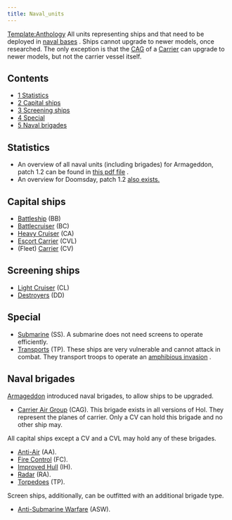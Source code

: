 ```yaml
---
title: Naval_units
---
```

[Template:Anthology](/wiki/index.php?title=Template:Anthology&action=edit&redlink=1 "Template:Anthology (page does not exist)")
All units representing ships and that need to be deployed in [naval
bases](/wiki/index.php?title=Naval_base&action=edit&redlink=1 "Naval base (page does not exist)")
. Ships cannot upgrade to newer models, once researched. The only
exception is that the [CAG](/wiki/Carrier_Air_Group "Carrier Air Group")
of a [Carrier](/wiki/Carrier "Carrier") can upgrade to newer models, but
not the carrier vessel itself.

## Contents

-   [ 1 Statistics ](#Statistics)
-   [ 2 Capital ships ](#Capital_ships)
-   [ 3 Screening ships ](#Screening_ships)
-   [ 4 Special ](#Special)
-   [ 5 Naval brigades ](#Naval_brigades)

##  Statistics 

-   An overview of all naval units (including brigades) for Armageddon,
    patch 1.2 can be found in [this pdf
    file](/wiki/index.php?title=Special:Upload&wpDestFile=HOI_ARMA_SeaUnitStats_1_2.pdf "HOI ARMA SeaUnitStats 1 2.pdf")
    .
-   An overview for Doomsday, patch 1.2 [also
    exists.](/wiki/index.php?title=Special:Upload&wpDestFile=UnitStats_DD12_Sea.pdf "UnitStats DD12 Sea.pdf")

##  Capital ships 

-   [Battleship](/wiki/Battleship "Battleship") (BB)
-   [Battlecruiser](/wiki/Battlecruiser "Battlecruiser") (BC)
-   [Heavy Cruiser](/wiki/Heavy_Cruiser "Heavy Cruiser") (CA)
-   [Escort Carrier](/wiki/Escort_Carrier "Escort Carrier") (CVL)
-   (Fleet) [Carrier](/wiki/Carrier "Carrier") (CV)

##  Screening ships 

-   [Light Cruiser](/wiki/Light_Cruiser "Light Cruiser") (CL)
-   [Destroyers](/wiki/Destroyer "Destroyer") (DD)

##  Special 

-   [Submarine](/wiki/Submarine "Submarine") (SS). A submarine does not
    need screens to operate efficiently.
-   [Transports](/wiki/Transport "Transport") (TP). These ships are very
    vulnerable and cannot attack in combat. They transport troops to
    operate an [amphibious
    invasion](/wiki/Amphibious_assault "Amphibious assault") .

##  Naval brigades 

[Armageddon](/wiki/Armageddon "Armageddon") introduced naval brigades,
to allow ships to be upgraded.

-   [Carrier Air Group](/wiki/Carrier_Air_Group "Carrier Air Group")
    (CAG). This brigade exists in all versions of HoI. They represent
    the planes of carrier. Only a CV can hold this brigade and no other
    ship may.

All capital ships except a CV and a CVL may hold any of these brigades.

-   [Anti-Air](/wiki/index.php?title=Anti-Air_(naval_brigade)&action=edit&redlink=1 "Anti-Air (naval brigade) (page does not exist)")
    (AA).
-   [Fire
    Control](/wiki/index.php?title=Fire_Control_(naval_brigade)&action=edit&redlink=1 "Fire Control (naval brigade) (page does not exist)")
    (FC).
-   [Improved
    Hull](/wiki/index.php?title=Improved_Hull_(naval_brigade)&action=edit&redlink=1 "Improved Hull (naval brigade) (page does not exist)")
    (IH).
-   [Radar](/wiki/index.php?title=Radar_(naval_brigade)&action=edit&redlink=1 "Radar (naval brigade) (page does not exist)")
    (RA).
-   [Torpedoes](/wiki/index.php?title=Torpedoes_(naval_brigade)&action=edit&redlink=1 "Torpedoes (naval brigade) (page does not exist)")
    (TP).

Screen ships, additionally, can be outfitted with an additional brigade
type.

-   [Anti-Submarine
    Warfare](/wiki/index.php?title=Anti-Submarine_Warfare_(naval_brigade)&action=edit&redlink=1 "Anti-Submarine Warfare (naval brigade) (page does not exist)")
    (ASW).
